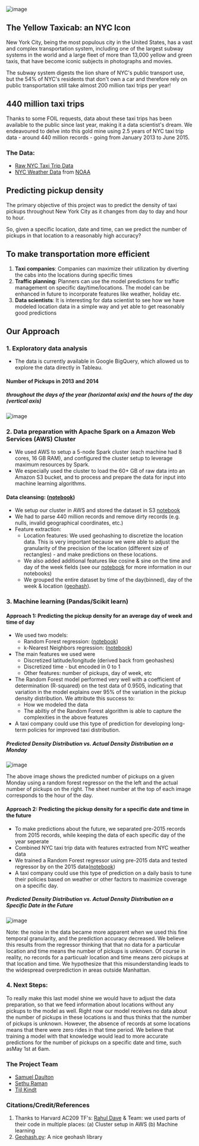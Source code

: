 
![image](https://github.com/sdaulton/TaxiPrediction/raw/master/figures/2013-24hours.gif)


## The Yellow Taxicab: an NYC Icon

New York City, being the most populous city in the United States, has a vast and complex transportation system, including one of the largest subway systems in the world and a large fleet of more than 13,000 yellow and green taxis, that have become iconic subjects in photographs and movies.

The subway system digests the lion share of NYC's public transport use, but the 54% of NYC's residents that don't own a car and therefore rely on public transportation still take almost 200 million taxi trips per year!

## 440 million taxi trips

Thanks to some FOIL requests, data about these taxi trips has been available to the public since last year, making it a data scientist's dream. We endeavoured to delve into this gold mine using 2.5 years of NYC taxi trip data - around 440 million records - going from January 2013 to June 2015.

### The Data:
* [Raw NYC Taxi Trip Data](http://www.nyc.gov/html/tlc/html/about/trip_record_data.shtml) 
* [NYC Weather Data](https://raw.githubusercontent.com/sdaulton/TaxiPrediction/master/data/nyc-weather-data.csv) from [NOAA](http://www.ncdc.noaa.gov/cdo-web/datasets)

## Predicting pickup density

The primary objective of this project was to predict the density of taxi pickups throughout New York City as it changes from day to day and hour to hour.

So, given a specific location, date and time, can we  predict the number of pickups in that location to a reasonably high accuracy?

## To make transportation more efficient

1. **Taxi companies**: Companies can maximize their utilization by diverting the cabs into the locations during specific times
2. **Traffic planning**: Planners can use the model predictions for traffic management on specific day/time/locations. The model can be enhanced in future to incorporate features like weather, holiday etc.
3. **Data scientists**: It is interesting for data scientist to see how we have modeled location data in a simple way and yet able to get reasonably good predictions


## Our Approach

### 1.  Exploratory data analysis
* The data is currently available in Google BigQuery, which allowed us to explore the data directly in Tableau.

#### Number of Pickups in 2013 and 2014
##### throughout the days of the year (horizontal axis) and the hours of the day (vertical axis)
![image](https://github.com/sdaulton/TaxiPrediction/raw/master/figures/pickups-time-heatmap-no-title.jpg)



### 2. Data preparation with Apache Spark on a Amazon Web Services (AWS) Cluster

* We used AWS to setup a 5-node Spark cluster (each machine had 8 cores, 16 GB RAM), and configured the cluster setup to leverage maximum resources by Spark.
* We especially used the cluster to load the 60+ GB of raw data into an Amazon S3 bucket, and to process and prepare the data for input into machine learning algorithms.

#### Data cleansing: ([notebook](https://github.com/sdaulton/TaxiPrediction/blob/master/DataPrepAWSSpark.ipynb))
* We setup our cluster in AWS and stored the dataset in S3 [notebook](https://github.com/sdaulton/TaxiPrediction/blob/master/1.%20Setup%20Project.ipynb)
* We had to parse 440 million records and remove dirty records (e.g. nulls, invalid geographical coordinates, etc.)
* Feature extraction:
  * Location features: We used geohashing to discretize the location data. This is very important because we were able to adjust the granularity of the precision of the location (different size of rectangles) - and make predictions on these locations.
  * We also added additional features like cosine & sine on the time and day of the week fields (see our [notebook](https://github.com/sdaulton/TaxiPrediction/blob/master/DataPrepAWSSpark.ipynb) for more information in our notebooks)
  * We grouped the entire dataset by time of the day(binned), day of the week & location ([geohash](https://github.com/hkwi/python-geohash)).



### 3. Machine learning (Pandas/Scikit learn)
#### Approach 1: Predicting the pickup density for an average day of week and time of day
* We used two models:
  * Random Forest regression: ([notebook](https://github.com/sdaulton/TaxiPrediction/blob/master/Machine%20Learning%20(Random%20Forest).ipynb))
  * k-Nearest Neighbors regression: ([notebook](https://github.com/sdaulton/TaxiPrediction/blpb/master/Machine%20Learning%20(kNN).ipynb))
* The main features we used were
  * Discretized latitude/longitude (derived back from geohashes)
  * Discretized time - but encoded in 0 to 1
  * Other features: number of pickups, day of week, etc
* The Random Forest model performed very well with a coefficient of determination (R-squared) on the test data of 0.9505, indicating that variation in the model explains over 95% of the variation in the pickup density distribution.  We attribute this success to:
  * How we modeled the data
  * The abiltiy of the Random Forest algorithm is able to capture the complexities in the above features
* A taxi company could use this type of prediction for developing long-term policies for improved taxi distribution.

 

##### Predicted Density Distribution vs. Actual Density Distribution on a Monday
![image](https://raw.githubusercontent.com/sdaulton/TaxiPrediction/master/figures/monday-24hours.gif)

The above image shows the predicted number of pickups on a given Monday using a random forest regressor on the the left and the actual number of pickups on the right.  The sheet number at the top of each image corresponds to the hour of the day.


#### Approach 2: Predicting the pickup density for a specific date and time in the future
* To make predictions about the future, we separated pre-2015 records from 2015 records, while keeping the data of each specific day of the year seperate
* Combined NYC taxi trip data with features extracted from NYC weather data
* We trained a Random Forest regressor using pre-2015 data and tested regressor by on the 2015  data([notebook](https://github.com/sdaulton/TaxiPrediction/blob/master/Machine%20Learning%20(Random%20Forest%2C%20train-valid-test).ipynb))
*  A taxi company could use this type of prediction on a daily basis to tune their policies based on weather or other factors to maximize coverage on a specific day.

##### Predicted Density Distribution vs. Actual Density Distribution on a Specific Date in the Future
![image](https://github.com/sdaulton/TaxiPrediction/raw/master/figures/pickup-density-may-1.gif)
 
Note: the noise in the data became more apparent when we used this fine temporal granularity, and the prediction accuracy decreased.  We believe this results from the regressor thinking that that no data for a particular location and time means the number of pickups is unknown.  Of course in reality, no records for a particualr location and time means zero pickups at that location and time.  We hypothesize that this misunderstanding leads to the widespread overprediction in areas outside Manhattan.

### 4. Next Steps:
To really make this last model shine we would have to adjust the data preparation, so that we feed information about locations without any pickups to the model as well. Right now our model receives no data about the number of pickups in these locations is and thus thinks that the number of pickups is unknown.  However, the absence of records at some locations means that there were zero rides in that time period.  We believe that training a model with that knowledge would lead to more accurate predictions for the number of pickups on a specific date and time, such asMay 1st at 6am.  


### The Project Team
* [Samuel Daulton](http://github.com/sdaulton)
* [Sethu Raman](http://github.com/rsethur)
* [Tijl Kindt](http://github.com/tijlk)

### Citations/Credit/References
1. Thanks to Harvard AC209 TF's: [Rahul Dave](https://github.com/rahuldave) & Team: we used parts of their code in multiple places: (a) Cluster setup in AWS (b) Machine learning
2. [Geohash.py](https://github.com/hkwi/python-geohash): A nice geohash library
